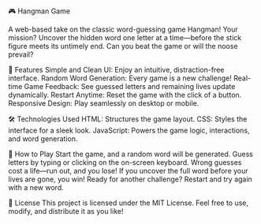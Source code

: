 🎮 Hangman Game

A web-based take on the classic word-guessing game Hangman! Your mission? Uncover the hidden word one letter at a time—before the stick figure meets its untimely end. Can you beat the game or will the noose prevail?

🚀 Features
Simple and Clean UI: Enjoy an intuitive, distraction-free interface.
Random Word Generation: Every game is a new challenge!
Real-time Game Feedback: See guessed letters and remaining lives update dynamically.
Restart Anytime: Reset the game with the click of a button.
Responsive Design: Play seamlessly on desktop or mobile.

🛠️ Technologies Used
HTML: Structures the game layout.
CSS: Styles the interface for a sleek look.
JavaScript: Powers the game logic, interactions, and word generation.

🎯 How to Play
Start the game, and a random word will be generated.
Guess letters by typing or clicking on the on-screen keyboard.
Wrong guesses cost a life—run out, and you lose!
If you uncover the full word before your lives are gone, you win!
Ready for another challenge? Restart and try again with a new word.

📜 License
This project is licensed under the MIT License. Feel free to use, modify, and distribute it as you like!



